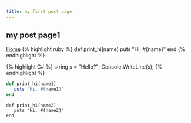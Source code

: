 ```yaml
---
title: my first post page
---
```


## my post page1
[Home](https://zzunstu.github.io/Test)
{% highlight ruby %}
  def print_hi(name)
   puts "Hi, #{name}"
  end
{% endhighlight %}

{% highlight C# %}
  string s = "Hello?";
  Console.WriteLine(s);
{% endhighlight %}

~~~ruby
def print_hi(name1)
   puts "Hi, #{name1}"
end
~~~

```
def print_hi(name2)
   puts "Hi, #{name2}"
end
```


